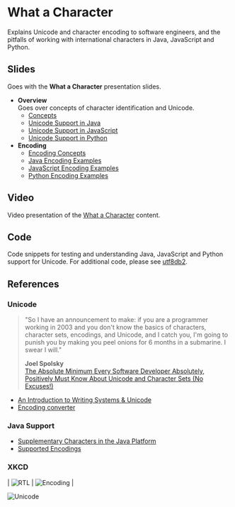 # What a Character

Explains Unicode and character encoding to software engineers, and the pitfalls of working with international characters in Java, JavaScript and Python.

## Slides

Goes with the **What a Character** presentation slides.

- **Overview**  
  Goes over concepts of character identification and Unicode.
  - [Concepts](https://sualeh.github.io/What-a-Character/part1/what-a-character-concepts.pdf) 
  - [Unicode Support in Java](https://sualeh.github.io/What-a-Character/part1/what-a-character-unicode-support-in-java.pdf)  
  - [Unicode Support in JavaScript](https://sualeh.github.io/What-a-Character/part1/what-a-character-unicode-support-in-javascript.pdf)   
  - [Unicode Support in Python](https://sualeh.github.io/What-a-Character/part1/what-a-character-unicode-support-in-python.pdf) 
- **Encoding**
  - [Encoding Concepts](https://sualeh.github.io/What-a-Character/part2/what-a-character-encoding.pdf) 
  - [Java Encoding Examples](https://sualeh.github.io/What-a-Character/part2/what-a-character-encoding-java.pdf) 
  - [JavaScript Encoding Examples](https://sualeh.github.io/What-a-Character/part2/what-a-character-encoding-javascript.pdf) 
  - [Python Encoding Examples](https://sualeh.github.io/What-a-Character/part2/what-a-character-encoding-python.pdf) 


## Video

Video presentation of the [What a Character](https://vimeo.com/743222944) content.

## Code

Code snippets for testing and understanding Java, JavaScript and Python support for Unicode. For additional code, please see [utf8db2](https://github.com/sualeh/utf8db2). 

## References

### Unicode

> "So I have an announcement to make: if you are a programmer working in 2003 and you don't know the basics of characters, character sets, encodings, and Unicode, and I catch you, I'm going to punish you by making you peel onions for 6 months in a submarine. I swear I will." 
>
> **Joel Spolsky**  
> [The Absolute Minimum Every Software Developer Absolutely, Positively Must Know About Unicode and Character Sets (No Excuses!)](http://www.joelonsoftware.com/articles/Unicode.html)

- [An Introduction to Writing Systems & Unicode](https://r12a.github.io/scripts/tutorial/)
- [Encoding converter](https://r12a.github.io/app-encodings/)

### Java Support
- [Supplementary Characters in the Java Platform](http://www.oracle.com/us/technologies/java/supplementary-142654.html)
- [Supported Encodings](https://docs.oracle.com/javase/8/docs/technotes/guides/intl/encoding.doc.html)

### XKCD

| ![RTL](http://imgs.xkcd.com/comics/rtl.png "RTL") | ![Encoding](http://imgs.xkcd.com/comics/encoding.png "Encoding") |

![Unicode](http://imgs.xkcd.com/comics/unicode.png "Unicode")



